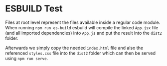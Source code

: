# ESBUILD Test

Files at root level represent the files available inside a regular code module. When running `npm run es-build` esbuild will compile the linked `App.jsx` file (and all imported dependencies) into `App.js` and put the result into the `dist2` folder.

Afterwards we simply copy the needed `index.html` file and also the referenced `styles.css` file into the `dist2` folder which can then be served using `npm run serve`.
